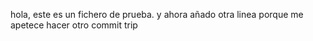 hola, este es un fichero de prueba.
y ahora añado otra linea porque me apetece hacer otro commit
trip